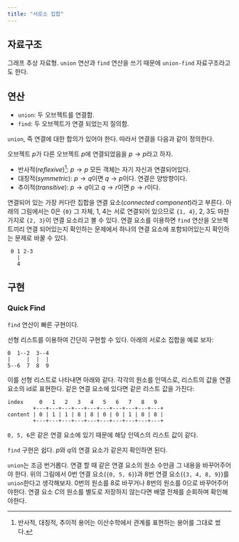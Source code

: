 ```yaml
---
title: "서로소 집합"
---
```




## 자료구조 

그래프 추상 자료형. `union` 연산과 `find` 연산을 쓰기 때문에
`union-find` 자료구조라고도 한다.

## 연산

- `union`: 두 오브젝트를 연결함.
- `find`: 두 오브젝트가 연결 되었는지 질의함.

`union`, 즉 연결에 대한 합의가 있어야 한다. 따라서 연결을 다음과 같이 정의한다.

오브젝트 $p$가 다른 오브젝트 $p$에 연결되었음을 $p\rightarrow p$라고 하자.

- 반사적(*reflexive*)[^1]: $p \rightarrow p$ 모든 객체는 자기 자신과 연결되어있다.
- 대칭적(*symmetric*): $p \rightarrow q$이면 $q \rightarrow p$이다. 연결은 양방향이다.
- 추이적(*transitive*): $p \rightarrow q$이고 $q \rightarrow r$이면 $p \rightarrow r$이다.

[^1]: 반사적, 대칭적, 추이적 용어는 이산수학에서 관계를 표현하는 용어를 그대로 썼다.

연결되어 있는 가장 커다란 집합을 연결 요소(*connected component*)라고 부른다.
아래의 그림에서는 0은 `{0}` 그 자체, 1, 4는 서로 연결되어 있으므로 `{1, 4}`,
2, 3도 마찬가지로 `{2, 3}`이 연결 요소라고 볼 수 있다. 연결 요소를 이용하면
`find` 연산을 오브젝트끼리 연결 되어있는지 확인하는 문제에서 하나의 연결 요소에
포함되어있는지 확인하는 문제로 바꿀 수 있다.

```
 0 1 2-3
   | 
   4
```

## 구현

### Quick Find

`find` 연산이 빠른 구현이다.

선형 리스트를 이용하여 간단히 구현할 수 있다. 아래의 서로소 집합을 예로 보자:

```
0  1--2  3--4
|     |  |  |
5--6  7  8  9
```

이를 선형 리스트로 나타내면 아래와 같다. 각각의 원소를 인덱스로, 리스트의 값을
연결 요소의 id로 표현한다. 같은 연결 요소에 있다면 같은 리스트 값을 가진다:

```
index     0   1   2   3   4   5   6   7   8   9  
        +---+---+---+---+---+---+---+---+---+---+
content | 0 | 1 | 1 | 8 | 8 | 0 | 0 | 1 | 8 | 8 |
        +---+---+---+---+---+---+---+---+---+---+
```

`0, 5, 6`은 같은 연결 요소에 있기 때문에 해당 인덱스의 리스트 값이 같다. 

`find` 구현은 쉽다. $p$와 $q$의 연결 요소가 같은지 확인하면 된다.

`union`는 조금 번거롭다. 연결 할 때 같은 연결 요소의 원소 수만큼 그 내용을
바꾸어주어야 한다. 위의 그림에서 0번 연결 요소(`{0, 5, 6}`)과 8번
연결 요소(`{3, 4, 8, 9}`)를 `union`한다고 생각해보자. 0번의 원소를 8로 바꾸거나
8번의 원소를 0으로 바꾸어주어야한다. 연결 요소 $C$의 원소를 별도로 저장하지 않는다면
배열 전체를 순회하며 확인해야한다.